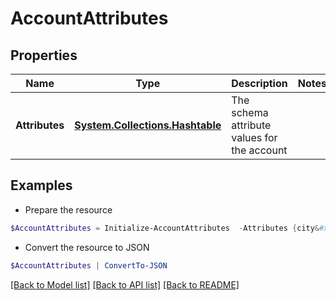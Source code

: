 # AccountAttributes
## Properties

Name | Type | Description | Notes
------------ | ------------- | ------------- | -------------
**Attributes** | [**System.Collections.Hashtable**](AnyType.md) | The schema attribute values for the account | 

## Examples

- Prepare the resource
```powershell
$AccountAttributes = Initialize-AccountAttributes  -Attributes {city&#x3D;Austin, displayName&#x3D;John Doe, userName&#x3D;jdoe, sAMAccountName&#x3D;jDoe, mail&#x3D;john.doe@sailpoint.com}
```

- Convert the resource to JSON
```powershell
$AccountAttributes | ConvertTo-JSON
```

[[Back to Model list]](../README.md#documentation-for-models) [[Back to API list]](../README.md#documentation-for-api-endpoints) [[Back to README]](../README.md)

